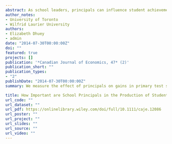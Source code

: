 ```yaml
---
abstract: As school leaders, principals can influence student achievement in a number of ways, such as hiring and firing of teachers, monitoring instruction and maintaining student discipline, among many others. We measure the effect of individual principals on gains in math and reading achievement between grades 4 and 7 using a value-added framework. We estimate that a one standard deviation improvement in principal quality can boost student performance by 0.289 to 0.408 standard deviations in reading and math, while the principal at the 75th percentile improves scores by 0.170 to 0.193 relative to the median principal. Our results imply that isolating the most effective principals and allocating them accordingly between schools can have a significant positive effect on reducing achievement gaps.
author_notes:
- University of Toronto
- Wilfrid Laurier University
authors:
- Elizabeth Dhuey
- admin
date: "2014-07-30T00:00:00Z"
doi: ""
featured: true
projects: []
publication: '*Canadian Journal of Economics, 47* (2)'
publication_short: ""
publication_types:
- "2"
publishDate: "2014-07-30T00:00:00Z"
summary: We measure the effect of principals on gains in primary test scores in North Carolina 

title: How Important are School Principals in the Production of Student Achievement?
url_code: ""
url_dataset: ""
url_pdf: https://onlinelibrary.wiley.com/doi/full/10.1111/caje.12086
url_poster: ""
url_project: ""
url_slides: ""
url_source: ""
url_video: ""
---
```


